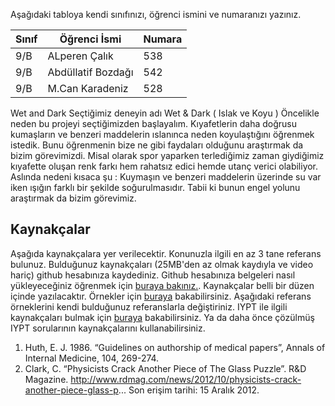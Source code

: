 

Aşağıdaki tabloya kendi sınıfınızı, öğrenci ismini ve numaranızı yazınız. 

Sınıf | Öğrenci İsmi  | Numara
-------|----------------|--------
9/B    | ALperen Çalık  |538
9/B    | Abdüllatif Bozdağı |542
9/B    | M.Can Karadeniz |528

Wet and Dark
Seçtiğimiz deneyin adı Wet & Dark ( Islak ve Koyu ) Öncelikle neden bu projeyi seçtiğimizden başlayalım. Kıyafetlerin daha doğrusu kumaşların ve benzeri maddelerin ıslanınca neden koyulaştığını öğrenmek istedik. Bunu öğrenmenin bize ne gibi faydaları olduğunu araştırmak da bizim görevimizdi.  Misal olarak spor yaparken terlediğimiz zaman giydiğimiz kıyafette oluşan renk farkı hem rahatsız edici hemde utanç verici olabiliyor. Aslında nedeni kısaca şu : Kuymaşın ve benzeri maddelerin üzerinde su var iken ışığın farklı bir şekilde soğurulmasıdır. Tabii ki bunun engel yolunu araştırmak da bizim görevimiz.
## Kaynakçalar  
Aşağıda kaynakçalara yer verilecektir. Konunuzla ilgili en az 3 tane referans bulunuz. Bulduğunuz  kaynakçaları (25MB'den az olmak kaydıyla ve video hariç) github hesabınıza kaydediniz. Github hesabınıza belgeleri nasıl yükleyeceğiniz öğrenmek için [buraya bakınız.](https://help.github.com/articles/adding-a-file-to-a-repository/). Kaynakçalar belli bir düzen içinde yazılacaktır. Örnekler için [buraya](http://www.tubitak.gov.tr/tr/duyuru/bibliyografik-verilerin-duzenlenmesi) bakabilirsiniz. Aşağıdaki referans örneklerini kendi bulduğunuz referanslarla değiştiriniz. IYPT ile ilgili kaynakçaları bulmak için [buraya](http://kit.ilyam.org/) bakabilirsiniz. Ya da daha önce çözülmüş IYPT sorularının kaynakçalarını kullanabilirsiniz. 

 1. Huth, E. J. 1986. “Guidelines on authorship of medical papers”, Annals of Internal Medicine, 104, 269-274.
 2. Clark, C. “Physicists Crack Another Piece of The Glass Puzzle”. R&D Magazine.
http://www.rdmag.com/news/2012/10/physicists-crack-another-piece-glass-p...
Son erişim tarihi: 15 Aralık 2012.

